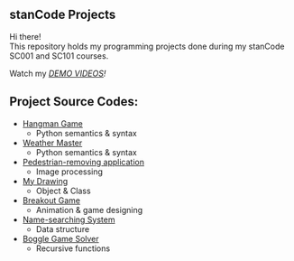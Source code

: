 ## stanCode Projects
Hi there!\
This repository holds my programming projects done during my stanCode SC001 and SC101 courses.

Watch my *[DEMO VIDEOS](https://drive.google.com/drive/folders/1mJwC8GUMd31ET7SWcWaRfGcHXcV8H61g?usp=sharing)!*

## Project Source Codes:
* [Hangman Game](https://github.com/kenhuang1204/stanCode_projects/blob/main/stanCode_projects/hangman_game/hangman.py)
  * Python semantics & syntax
* [Weather Master](https://github.com/kenhuang1204/stanCode_projects/blob/main/stanCode_projects/weather_master/weather_master.py)
  * Python semantics & syntax
* [Pedestrian-removing application](https://github.com/kenhuang1204/stanCode_projects/blob/main/stanCode_projects/pedestrian_removing_application/stanCodoshop.py)
  * Image processing
* [My Drawing](https://github.com/kenhuang1204/stanCode_projects/blob/main/stanCode_projects/my_drawing/my_drawing.py)
  * Object & Class
* [Breakout Game](https://github.com/kenhuang1204/stanCode_projects/blob/main/stanCode_projects/breakout_game/breakout.py)
  * Animation & game designing
* [Name-searching System](https://github.com/kenhuang1204/stanCode_projects/blob/main/stanCode_projects/name_searching_system/babygraphics.py)
  * Data structure
* [Boggle Game Solver](https://github.com/kenhuang1204/stanCode_projects/blob/main/stanCode_projects/boggle_game_solver/boggle.py)
  * Recursive functions
